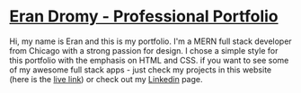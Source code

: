 # [Eran Dromy - Professional Portfolio](https://github.com/erandro)

Hi, my name is Eran and this is my portfolio.
I'm a MERN full stack developer from Chicago with a strong passion for design.
I chose a simple style for this portfolio with the emphasis on HTML and CSS. if you want to see some of my awesome full stack apps - just check my projects in this website (here is the [live link](https://erandro.github.io/EranPort/)) or check out my [Linkedin](https://www.linkedin.com/in/eran-dromy/) page.